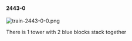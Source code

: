 #### 2443-0
![train-2443-0-0.png](https://github.com/lil-lab/nlvr/raw/master/nlvr/train/images/65/train-2443-0-0.png "train-2443-0-0.png")

There is 1 tower with 2 blue blocks stack together